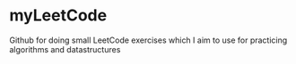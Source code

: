 # myLeetCode
Github for doing small LeetCode exercises which I aim to use for practicing algorithms and datastructures 
